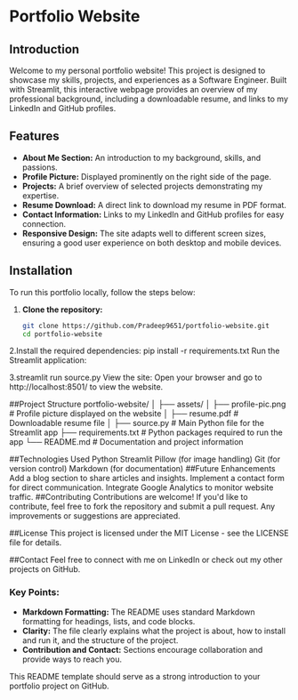 # Portfolio Website

## Introduction

Welcome to my personal portfolio website! This project is designed to showcase my skills, projects, and experiences as a Software Engineer. Built with Streamlit, this interactive webpage provides an overview of my professional background, including a downloadable resume, and links to my LinkedIn and GitHub profiles.

## Features

- **About Me Section:** An introduction to my background, skills, and passions.
- **Profile Picture:** Displayed prominently on the right side of the page.
- **Projects:** A brief overview of selected projects demonstrating my expertise.
- **Resume Download:** A direct link to download my resume in PDF format.
- **Contact Information:** Links to my LinkedIn and GitHub profiles for easy connection.
- **Responsive Design:** The site adapts well to different screen sizes, ensuring a good user experience on both desktop and mobile devices.

## Installation

To run this portfolio locally, follow the steps below:

1. **Clone the repository:**
   ```bash
   git clone https://github.com/Pradeep9651/portfolio-website.git
   cd portfolio-website
2.Install the required dependencies:
    pip install -r requirements.txt
    Run the Streamlit application:


3.streamlit run source.py
     View the site:
     Open your browser and go to http://localhost:8501/ to view the website.

##Project Structure
portfolio-website/
│
├── assets/
│   ├── profile-pic.png       # Profile picture displayed on the website
│   ├── resume.pdf            # Downloadable resume file
│
├── source.py                 # Main Python file for the Streamlit app
├── requirements.txt          # Python packages required to run the app
└── README.md                 # Documentation and project information

##Technologies Used
 Python
 Streamlit
 Pillow (for image handling)
 Git (for version control)
 Markdown (for documentation)
 ##Future Enhancements
  Add a blog section to share articles and insights.
  Implement a contact form for direct communication.
  Integrate Google Analytics to monitor website traffic.
##Contributing
   Contributions are welcome! If you'd like to contribute, feel free to fork the repository and submit a pull request. Any improvements or suggestions are appreciated.

##License
   This project is licensed under the MIT License - see the LICENSE file for details.

##Contact
   Feel free to connect with me on LinkedIn or check out my other projects on GitHub.


### Key Points:
- **Markdown Formatting:** The README uses standard Markdown formatting for headings, lists, and code blocks.
- **Clarity:** The file clearly explains what the project is about, how to install and run it, and the structure of the project.
- **Contribution and Contact:** Sections encourage collaboration and provide ways to reach you.

This README template should serve as a strong introduction to your portfolio project on GitHub.

